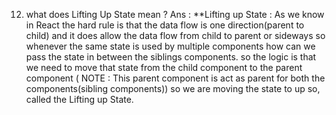 12. what does Lifting Up State mean ? 
Ans : **Lifting up State : As we know in React the hard rule is that the data flow is one direction(parent to child) and it does allow the data flow from child to parent or sideways so whenever the same state is used by multiple components how can we pass the state in between the siblings components. 
so the logic is that we need to move that state from the child component to the parent component ( NOTE : This parent component is act as parent for both the components(sibling components))
so we  are moving the state to up so, called the Lifting up State.
